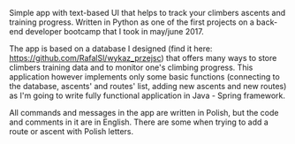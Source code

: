 Simple app with text-based UI that helps to track your climbers ascents and training progress. Written in Python as one of the first projects on a back-end developer bootcamp that I took in may/june 2017.

The app is based on a database I designed (find it here: https://github.com/RafalSl/wykaz_przejsc) that offers many ways to store climbers training data and to monitor one's climbing progress. This application however implements only some basic functions (connecting to the database, ascents' and routes' list, adding new ascents and new routes) as I'm going to write fully functional application in Java - Spring framework.

All commands and messages in the app are written in Polish, but the code and comments in it are in English.
There are some when trying to add a route or ascent with Polish letters.
